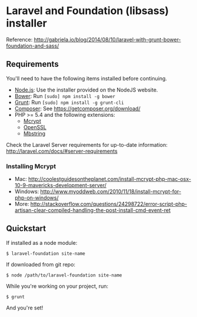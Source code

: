 # Laravel and Foundation (libsass) installer

Reference: http://gabriela.io/blog/2014/08/10/laravel-with-grunt-bower-foundation-and-sass/


## Requirements

You'll need to have the following items installed before continuing.

  * [Node.js](http://nodejs.org): Use the installer provided on the NodeJS website.
  * [Bower](http://bower.io): Run `[sudo] npm install -g bower`
  * [Grunt](http://gruntjs.com/): Run `[sudo] npm install -g grunt-cli`
  * [Composer](https://getcomposer.org/): See https://getcomposer.org/download/
  * PHP >= 5.4 and the following extensions:
    * [Mcrypt](http://php.net/manual/en/book.mcrypt.php)
    * [OpenSSL](http://php.net/manual/en/book.openssl.php)
    * [Mbstring](http://php.net/manual/en/book.mbstring.php)

Check the Laravel Server requirements for up-to-date information: http://laravel.com/docs/#server-requirements


### Installing Mcrypt
  * Mac: http://coolestguidesontheplanet.com/install-mcrypt-php-mac-osx-10-9-mavericks-development-server/
  * Windows: http://www.myoddweb.com/2010/11/18/install-mcrypt-for-php-on-windows/
  * More: http://stackoverflow.com/questions/24298722/error-script-php-artisan-clear-compiled-handling-the-post-install-cmd-event-ret



## Quickstart

If installed as a node module:

    $ laravel-foundation site-name

If downloaded from git repo:

    $ node /path/to/laravel-foundation site-name


While you're working on your project, run:

    $ grunt

And you're set!
